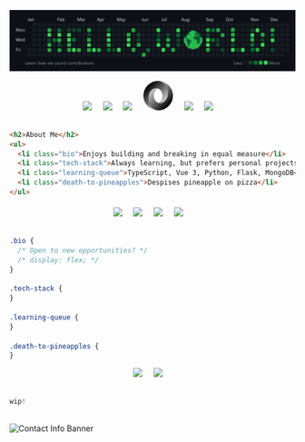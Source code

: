 <!-- Credits to Devicon (https://devicon.dev/) for icons used throughout! -->
<link rel="stylesheet" href="https://cdn.jsdelivr.net/gh/devicons/devicon@v2.15.1/devicon.min.css">

<!-- Custom "Hello, World!" Banner (Made with Canva) -->

![Hello, World! Banner](hello-world-banner-v2.png)

<!-- "Base"/HTML-related Stack: VS Code, Git, HTML, Markdown, JSON, Bash -->
<div align="center">
  <img width="50px" src="https://cdn.jsdelivr.net/gh/devicons/devicon/icons/vscode/vscode-original.svg">
  &nbsp; &nbsp;

  <img width="50px" src="https://cdn.jsdelivr.net/gh/devicons/devicon/icons/git/git-plain.svg">
  &nbsp; &nbsp;

  <img width="57px" src="https://cdn.jsdelivr.net/gh/devicons/devicon/icons/html5/html5-plain-wordmark.svg">
  &nbsp; &nbsp;

  <img width="52px" src="https://raw.githubusercontent.com/blogtheristo/blogtheristo/main/icon/json.png">
  &nbsp; &nbsp;

  <img width="59px" color="white" src="https://upload.wikimedia.org/wikipedia/commons/thumb/7/71/Antu_text-x-markdown.svg/1024px-Antu_text-x-markdown.svg.png">
  &nbsp; &nbsp;

  <img width="55px" src="https://cdn.jsdelivr.net/gh/devicons/devicon/icons/bash/bash-plain.svg">
  &nbsp; &nbsp;
</div>
<br>

```html
<h2>About Me</h2>
<ul>
  <li class="bio">Enjoys building and breaking in equal measure</li>
  <li class="tech-stack">Always learning, but prefers personal projects</li>
  <li class="learning-queue">TypeScript, Vue 3, Python, Flask, MongoDB</li>
  <li class="death-to-pineapples">Despises pineapple on pizza</li>
</ul>
```

<!-- "Styling"/CSS-related Stack: Draw.io, CSS, Sass, Vuetify -->
<div align="center">
  <img width="60px" style="padding-top: 5px" src="https://dashboard.snapcraft.io/site_media/appmedia/2019/08/android-chrome-512x512.png">
  &nbsp; &nbsp;

  <img width="55px" src="https://cdn.jsdelivr.net/gh/devicons/devicon/icons/css3/css3-plain-wordmark.svg">
  &nbsp; &nbsp;

  <img width="55px" src="https://cdn.jsdelivr.net/gh/devicons/devicon/icons/sass/sass-original.svg">
  &nbsp; &nbsp;

  <img width="55px" src="https://cdn.jsdelivr.net/gh/devicons/devicon/icons/vuetify/vuetify-original.svg">
  &nbsp; &nbsp;
</div>
<br>

```css
.bio {
  /* Open to new opportunities? */
  /* display: flex; */
}

.tech-stack {
}

.learning-queue {
}

.death-to-pineapples {
}
```

<!-- "Programming"/JavaScript-related Stack: C++, C#, Python, JavaScript -->
<div align="center">
  
  <!-- TO-DO: Add C++ and C# icons? -->
  
  <img width="55px" src="https://cdn.jsdelivr.net/gh/devicons/devicon/icons/javascript/javascript-plain.svg" />
  &nbsp; &nbsp;

  <img width="55px" src="https://cdn.jsdelivr.net/gh/devicons/devicon/icons/python/python-original.svg" />
  &nbsp; &nbsp;
</div>
<br>

```js
wip!

```

<!-- Miscellaneous Stack: ??? -->
<div align="center">

</div>
<br>

<!-- Custom Contact Info Banner (Made with Canva) -->
<img src="contact-info-design.png" alt="Contact Info Banner">

<!-- CSS code explaining more specifics, adding "flavour" and "styling" to simple and bland HTML stuff from top
style classes from above html!!! -->
<!-- JavaScript to explain functionality (projects, future improvements, learning)-->
<!-- Chaos engineering, custom gifs, open source contributer, professional yak shaver, cloud tech  -->
<!-- 1. About me (HTML)
1. Tech stack (CSS)
2. Learning Queue (JavaScript?)
3. Contact info (github activity overview design?) -->
